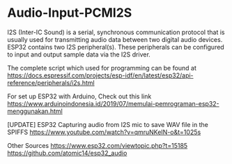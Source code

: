 # Audio-Input-PCMI2S

I2S (Inter-IC Sound) is a serial, synchronous communication protocol that is usually used for transmitting audio data between two digital audio devices. ESP32 contains two I2S peripheral(s). These peripherals can be configured to input and output sample data via the I2S driver.

The complete script which used for programming can be found at
https://docs.espressif.com/projects/esp-idf/en/latest/esp32/api-reference/peripherals/i2s.html

For set up ESP32 with Arduino, Check out this link 
https://www.arduinoindonesia.id/2019/07/memulai-pemrograman-esp32-menggunakan.html

[UPDATE]
ESP32 Capturing audio from I2S mic to save WAV file in the SPIFFS
https://www.youtube.com/watch?v=qmruNKeIN-o&t=1025s

Other Sources
https://www.esp32.com/viewtopic.php?t=15185
https://github.com/atomic14/esp32_audio

